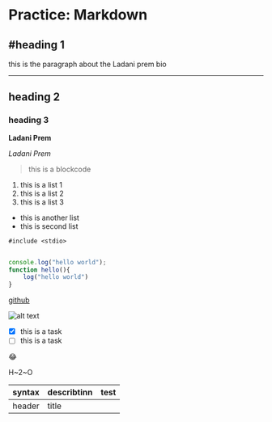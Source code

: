 # Practice: Markdown
#heading 1
---
this is the paragraph about the Ladani prem bio

---
## heading 2 

### heading 3

**Ladani Prem**

*Ladani Prem*

> this is a blockcode 

1. this is a list 1 
2. this is a list 2 
3. this is a list 3 

- this is another list
- this is second list

`#include <stdio>`

``` javascript 

console.log("hello world");
function hello(){
    log("hello world")
}

```

[github](https://github.com/)

![alt text](./prem.png)

- [x] this is a task
- [ ] this is a task

:joy:

H~2~O

|syntax|describtinn| test |
| --- | --- | --- |
| header | title |
